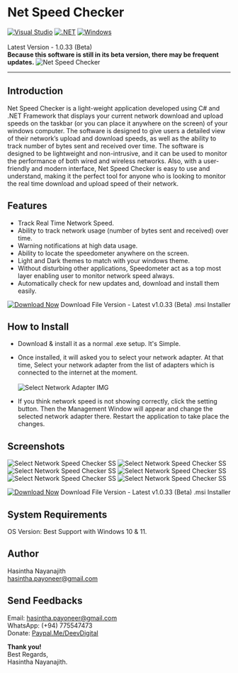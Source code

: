 # Net Speed Checker
[![Visual Studio](https://badgen.net/badge/icon/visualstudio?icon=visualstudio&label)](https://visualstudio.microsoft.com)
[![.NET](https://img.shields.io/badge/--512BD4?logo=.net&logoColor=ffffff)](https://dotnet.microsoft.com/)
[![Windows](https://badgen.net/badge/icon/windows?icon=windows&label)](https://microsoft.com/windows/)<br><br>
Latest Version - 1.0.33 (Beta)\
<b>Because this software is still in its beta version, there may be frequent updates.</b>
![Net Speed Checker](https://avocadolk.000webhostapp.com/products/NetSpeedCheckerBanner01.png)
<hr>

## Introduction
Net Speed Checker is a light-weight application developed using C# and .NET Framework that displays your current network download and upload speeds on the taskbar (or you can place it anywhere on the screen) of your windows computer. The software is designed to give users a detailed view of their network’s upload and download speeds, as well as the ability to track number of bytes sent and received over time. The software is designed to be lightweight and non-intrusive, and it can be used to monitor the performance of both wired and wireless networks. Also, with a user-friendly and modern interface, Net Speed Checker is easy to use and understand, making it the perfect tool for anyone who is looking to monitor the real time download and upload speed of their network.

## Features
* Track Real Time Network Speed.
* Ability to track network usage (number of bytes sent and received) over time.
* Warning notifications at high data usage.
* Ability to locate the speedometer anywhere on the screen.
* Light and Dark themes to match with your windows theme.
* Without disturbing other applications, Speedometer act as a top most layer enabling user to monitor network speed always.
* Automatically check for new updates and, download and install them easily.

[![Download Now](https://avocadolk.000webhostapp.com/downloadbtn.jpg)](https://github.com/HasinthaNayanajith/net-speed-checker/raw/main/Net%20Speed%20Checker%20v1-0-33.msi)
Download File Version - Latest v1.0.33 (Beta) .msi Installer

## How to Install
* Download & install it as a normal .exe setup. It's Simple.
* Once installed, it will asked you to select your network adapter. At that time, Select your network adapter from the list of adapters which is connected to the internet at the moment.\
\
![Select Network Adapter IMG](https://avocadolk.000webhostapp.com/products/11.jpg)

* If you think network speed is not showing correctly, click the setting button. Then the Management Window will appear and change the selected network adapter there. Restart the application to take place the changes.

## Screenshots
![Select Network Speed Checker SS](https://avocadolk.000webhostapp.com/netspeedchecker-images/01g.jpg)
![Select Network Speed Checker SS](https://avocadolk.000webhostapp.com/netspeedchecker-images/02g.jpg)
![Select Network Speed Checker SS](https://avocadolk.000webhostapp.com/netspeedchecker-images/03g.jpg)
![Select Network Speed Checker SS](https://avocadolk.000webhostapp.com/netspeedchecker-images/04g.jpg)
![Select Network Speed Checker SS](https://avocadolk.000webhostapp.com/netspeedchecker-images/05g.jpg)
![Select Network Speed Checker SS](https://avocadolk.000webhostapp.com/netspeedchecker-images/07g.jpg)

[![Download Now](https://avocadolk.000webhostapp.com/downloadbtn.jpg)](https://github.com/HasinthaNayanajith/net-speed-checker/raw/main/Net%20Speed%20Checker%20v1-0-33.msi)
Download File Version - Latest v1.0.33 (Beta) .msi Installer

## System Requirements
OS Version: Best Support with Windows 10 & 11.

## Author
Hasintha Nayanajith\
hasintha.payoneer@gmail.com

## Send Feedbacks
Email: hasintha.payoneer@gmail.com\
WhatsApp: (+94) 775547473\
Donate: [Paypal.Me/DeevDigital](https://www.paypal.me/DeevDigital)

**Thank you!**\
Best Regards,\
Hasintha Nayanajith.
